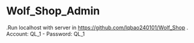 # Wolf_Shop_Admin
.Run localhost with server in https://github.com/lqbao240101/Wolf_Shop
. Account: QL_1 - Password: QL_1
